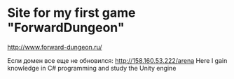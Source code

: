 # Site for my first game "ForwardDungeon"

http://www.forward-dungeon.ru/

Если домен все еще не обновился: http://158.160.53.222/arena
Here I gain knowledge in C# programming and study the Unity engine
